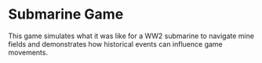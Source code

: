 # Submarine Game
This game simulates what it was like for a WW2 submarine to navigate mine fields and demonstrates how historical events
can influence game movements.
